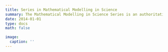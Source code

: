 ```yaml
---
title: Series in Mathematical Modelling in Science
summary: The Mathematical Modelling in Science Series is an authoritative collection of textbooks and reference works designed to explore the role of mathematical models in understanding and solving complex problems across various scientific disciplines. This series is intended for students, researchers, and professionals who seek to develop a deep understanding of how mathematics can be used to model natural phenomena, engineering systems, and social processes. Each book in the series provides a comprehensive introduction to the theory and application of mathematical models, along with practical examples and case studies that demonstrate their use in real-world scenarios.
date: 2014-01-01
type: docs
math: false

image:
  caption: ''
---
```



